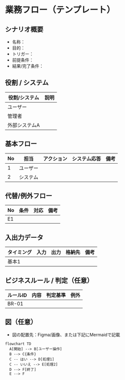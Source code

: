 # 業務フロー（テンプレート）

## シナリオ概要
- 名称：
- 目的：
- トリガー：
- 前提条件：
- 結果/完了条件：

## 役割 / システム
| 役割/システム | 説明 |
|---|---|
| ユーザー |  |
| 管理者 |  |
| 外部システムA |  |

## 基本フロー
| No | 担当 | アクション | システム応答 | 備考 |
|---|---|---|---|---|
| 1 | ユーザー |  |  |  |
| 2 | システム |  |  |  |

## 代替/例外フロー
| No | 条件 | 対応 | 備考 |
|---|---|---|---|
| E1 |  |  |  |

## 入出力データ
| タイミング | 入力 | 出力 | 格納先 | 備考 |
|---|---|---|---|---|
| 基本1 |  |  |  |  |

## ビジネスルール / 判定（任意）
| ルールID | 内容 | 判定基準 | 例外 |
|---|---|---|---|
| BR-01 |  |  |  |

## 図（任意）
- 図の配置先：Figma/画像、または下記にMermaidで記載

```mermaid
flowchart TD
  A[開始] --> B[ユーザー操作]
  B --> C{条件}
  C -- はい --> D[処理1]
  C -- いいえ --> E[処理2]
  D --> F[終了]
  E --> F
```
